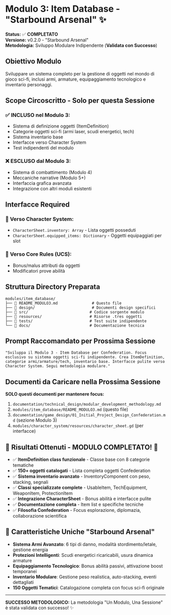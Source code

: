 # Modulo 3: Item Database - "Starbound Arsenal" ✨

**Status:** ✅ **COMPLETATO**  
**Versione:** v0.2.0 - "Starbound Arsenal"  
**Metodologia:** Sviluppo Modulare Indipendente (**Validata con Successo**)

## Obiettivo Modulo

Sviluppare un sistema completo per la gestione di oggetti nel mondo di gioco sci-fi, inclusi armi, armature, equipaggiamento tecnologico e inventario personaggi.

## Scope Circoscritto - Solo per questa Sessione

### ✅ **INCLUSO nel Modulo 3:**
- Sistema di definizione oggetti (ItemDefinition)
- Categorie oggetti sci-fi (armi laser, scudi energetici, tech)
- Sistema inventario base
- Interfacce verso Character System
- Test indipendenti del modulo

### ❌ **ESCLUSO dal Modulo 3:**
- Sistema di combattimento (Modulo 4)
- Meccaniche narrative (Modulo 5+)
- Interfaccia grafica avanzata
- Integrazione con altri moduli esistenti

## Interfacce Required

### 🔗 **Verso Character System:**
- `CharacterSheet.inventory: Array` - Lista oggetti posseduti
- `CharacterSheet.equipped_items: Dictionary` - Oggetti equipaggiati per slot

### 🔗 **Verso Core Rules (UCS):**
- Bonus/malus attributi da oggetti
- Modificatori prove abilità

## Struttura Directory Preparata

```
modules/item_database/
├── 📄 README_MODULO3.md               # Questo file
├── 📁 design/                         # Documenti design specifici
├── 📁 src/                           # Codice sorgente modulo
├── 📁 resources/                     # Risorse .tres oggetti
├── 📁 tests/                         # Test suite indipendente
└── 📁 docs/                          # Documentazione tecnica
```

## Prompt Raccomandato per Prossima Sessione

```
"Sviluppa il Modulo 3 - Item Database per Confederation. Focus esclusivo su sistema oggetti sci-fi indipendente. Crea ItemDefinition, categorie armi/armature/tech, inventario base. Interfacce pulite verso Character System. Segui metodologia modulare."
```

## Documenti da Caricare nella Prossima Sessione

**SOLO questi documenti per mantenere focus:**

1. `documentation/technical_design/modular_development_methodology.md`
2. `modules/item_database/README_MODULO3.md` (questo file)
3. `documentation/game_design/01_Initial_Project_Design_Confederation.md` (sezione Modulo 3)
4. `modules/character_system/resources/character_sheet.gd` (per interfacce)

## 🎉 Risultati Ottenuti - MODULO COMPLETATO! 🎉

- ✅ **ItemDefinition class funzionale** - Classe base con 8 categorie tematiche
- ✅ **150+ oggetti catalogati** - Lista completa oggetti Confederation
- ✅ **Sistema inventario avanzato** - InventoryComponent con peso, stacking, segnali
- ✅ **Classi specializzate complete** - UsableItem, TechEquipment, WeaponItem, ProtectionItem
- ✅ **Integrazione CharacterSheet** - Bonus abilità e interfacce pulite
- ✅ **Documentazione completa** - Item list e specifiche tecniche
- ✅ **Filosofia Confederation** - Focus esplorazione, diplomazia, collaborazione scientifica

## 🌟 Caratteristiche Uniche "Starbound Arsenal"

- **Sistema Armi Avanzato**: 6 tipi di danno, modalità stordimento/letale, gestione energia
- **Protezioni Intelligenti**: Scudi energetici ricaricabili, usura dinamica armature
- **Equipaggiamento Tecnologico**: Bonus abilità passivi, attivazione boost temporanei
- **Inventario Modulare**: Gestione peso realistica, auto-stacking, eventi dettagliati
- **150 Oggetti Tematici**: Catalogazione completa con focus sci-fi originale

---

**SUCCESSO METODOLOGICO:** La metodologia "Un Modulo, Una Sessione" è stata validata con successo! ✨ 